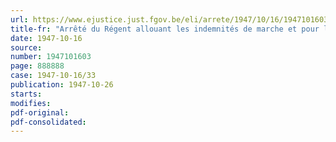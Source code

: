```yaml
---
url: https://www.ejustice.just.fgov.be/eli/arrete/1947/10/16/1947101603/justel
title-fr: "Arrêté du Régent allouant les indemnités de marche et pour logement hors garnison ou de séparation à certains militaires appartenant à l'armée d'occupation et détachés en Belgique"
date: 1947-10-16
source:
number: 1947101603
page: 888888
case: 1947-10-16/33
publication: 1947-10-26
starts:
modifies:
pdf-original:
pdf-consolidated:
---
```


